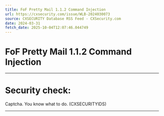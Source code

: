 ```yaml
---
title: FoF Pretty Mail 1.1.2 Command Injection
url: https://cxsecurity.com/issue/WLB-2024030073
source: CXSECURITY Database RSS Feed - CXSecurity.com
date: 2024-03-31
fetch_date: 2025-10-04T12:07:46.044749
---
```


# FoF Pretty Mail 1.1.2 Command Injection

---

# Security check:

Captcha. You know what to do. (CXSECURITYIDS)

---